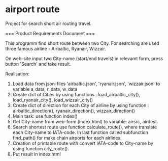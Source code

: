 # airport route
Project for search short air routing travel.

=== Product Requirements Document ===

This programm find short route between two City.
For searching are used three famous airline - Airbaltic, Ryanair, Wizzair.

On web-site input two City-name (start/end travels) in relevamt form, press button 'Search' and take result.

Realisation:

1. Load data from json-files 'airbaltic.json', 'ryanair.json', 'wizzair.json' to variable a_data, r_data, w_data
2. Create dict of Cities by using functions : 
   load_airbaltic_city(), load_ryanair_city(), load_wizzair_city()
3. Create dict of direction for each City of airline by using function :
   airbaltic_direction(), ryanair_direction(), wizzair_direction()
4. Main task: use function index()
5. Get City-name from web-form (index.html) to variable: airsrc, airdest.
6. Search shortest route use function calculate_route(), where translate each City-name to IATA-code.
   In last function called subfunction find_path() for make chain airports for each airlines. 
7. Creation of printable route with convert IATA-code to City-name by using function city_route().
8. Put result in index.html

